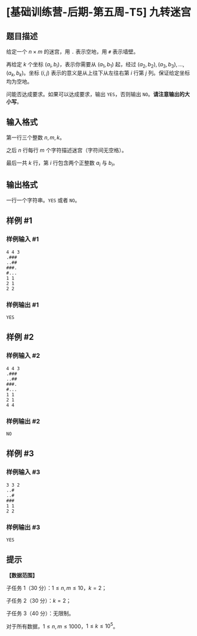 # [基础训练营-后期-第五周-T5] 九转迷宫

## 题目描述

给定一个 $n\times m$ 的迷宫，用 `.` 表示空地，用 `#` 表示墙壁。

再给定 $k$ 个坐标 $(a_i,b_i)$，表示你需要从 $(a_1,b_1)$ 起，经过 $(a_2,b_2),(a_3,b_3),\dots,(a_k,b_k)$。坐标 $(i,j)$ 表示的意义是从上往下从左往右第 $i$ 行第 $j$ 列。保证给定坐标均为空地。

问能否达成要求。如果可以达成要求，输出 `YES`，否则输出 `NO`。**请注意输出的大小写**。

## 输入格式

第一行三个整数 $n,m,k$。

之后 $n$ 行每行 $m$ 个字符描述迷宫（字符间无空格）。

最后一共 $k$ 行，第 $i$ 行包含两个正整数 $a_i$ 与 $b_i$。

## 输出格式

一行一个字符串。`YES` 或者 `NO`。

## 样例 #1

### 样例输入 #1

```
4 4 3
.###
..##
###.
#...
1 1
2 1
2 2
```

### 样例输出 #1

```
YES
```

## 样例 #2

### 样例输入 #2

```
4 4 3
.###
..##
###.
#...
1 1
2 1
4 4
```

### 样例输出 #2

```
NO
```

## 样例 #3

### 样例输入 #3

```
3 3 2
..#
..#
###
1 1
2 2
```

### 样例输出 #3

```
YES
```

## 提示

**【数据范围】**

子任务 $1$（$30$ 分）：$1 \leq n,m \leq 10$，$k=2$；

子任务 $2$（$30$ 分）：$k=2$；

子任务 $3$（$40$ 分）：无限制。

对于所有数据，$1 \leq n,m \leq 1000$，$1 \leq k \leq 10^5$。